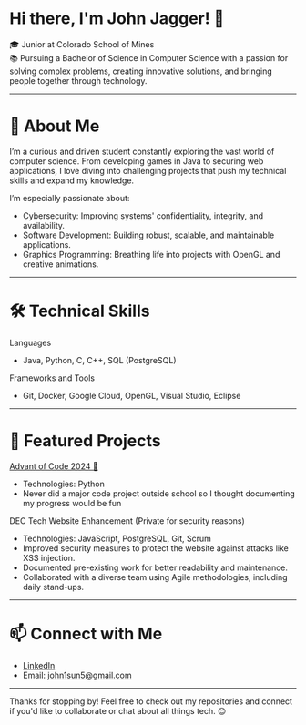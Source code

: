 # Hi there, I'm John Jagger! 👋

🎓 Junior at Colorado School of Mines  
📚 Pursuing a Bachelor of Science in Computer Science with a passion for solving complex problems, creating innovative solutions, and bringing people together through technology.

---

# 🚀 About Me

I’m a curious and driven student constantly exploring the vast world of computer science. From developing games in Java to securing web applications, I love diving into challenging projects that push my technical skills and expand my knowledge.

I’m especially passionate about:
- Cybersecurity: Improving systems' confidentiality, integrity, and availability.  
- Software Development: Building robust, scalable, and maintainable applications.  
- Graphics Programming: Breathing life into projects with OpenGL and creative animations.  

---

# 🛠️ Technical Skills

Languages  
- Java, Python, C, C++, SQL (PostgreSQL)

Frameworks and Tools  
- Git, Docker, Google Cloud, OpenGL, Visual Studio, Eclipse  

---

# 📂 Featured Projects

[Advant of Code 2024 🎄](https://github.com/John-Jagger/AdvantCode2024)  
- Technologies: Python
- Never did a major code project outside school so I thought documenting my 
    progress would be fun 

DEC Tech Website Enhancement (Private for security reasons)  
- Technologies: JavaScript, PostgreSQL, Git, Scrum  
- Improved security measures to protect the website against attacks like XSS injection.  
- Documented pre-existing work for better readability and maintenance.  
- Collaborated with a diverse team using Agile methodologies, including daily stand-ups.  

---

# 📫 Connect with Me

- [LinkedIn](linkedin.com/in/johnpjjagger)  
- Email: john1sun5@gmail.com  

---

Thanks for stopping by! Feel free to check out my repositories and connect if you'd like to collaborate or chat about all things tech. 😊
